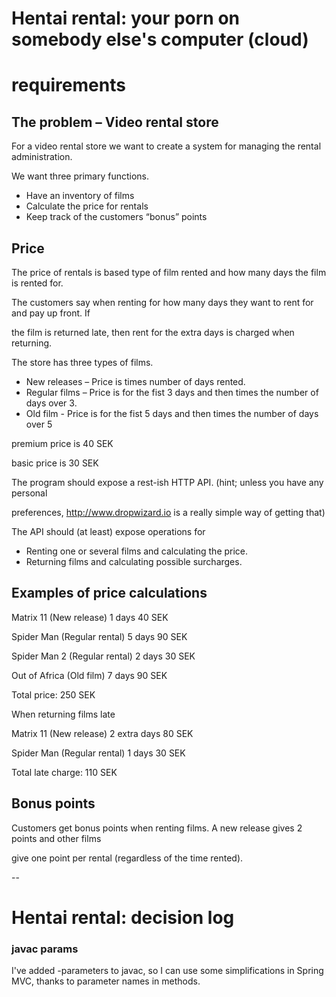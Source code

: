 # Hentai rental: your porn on somebody else's computer (cloud)

# requirements

## The problem – Video rental store

For a video rental store we want to create a system for managing the rental administration.

We want three primary functions.

- Have an inventory of films
- Calculate the price for rentals
- Keep track of the customers “bonus” points

## Price

The price of rentals is based type of film rented and how many days the film is rented for.

The customers say when renting for how many days they want to rent for and pay up front. If

the film is returned late, then rent for the extra days is charged when returning.

The store has three types of films.

- New releases – Price is <premium price> times number of days rented.
- Regular films – Price is <basic price> for the fist 3 days and then <basic price> times the number of days over 3.
- Old film - Price is <basic price> for the fist 5 days and then <basic price> times the number of days over 5

premium price is 40 SEK

basic price is 30 SEK

The program should expose a rest-ish HTTP API. (hint; unless you have any personal

preferences, http://www.dropwizard.io is a really simple way of getting that)

The API should (at least) expose operations for

- Renting one or several films and calculating the price.
- Returning films and calculating possible surcharges.

## Examples of price calculations

Matrix 11 (New release) 1 days 40 SEK

Spider Man (Regular rental) 5 days 90 SEK

Spider Man 2 (Regular rental) 2 days 30 SEK

Out of Africa (Old film) 7 days 90 SEK

Total price: 250 SEK

When returning films late

Matrix 11 (New release) 2 extra days 80 SEK

Spider Man (Regular rental) 1 days 30 SEK

Total late charge: 110 SEK

## Bonus points

Customers get bonus points when renting films. A new release gives 2 points and other films

give one point per rental (regardless of the time rented).

--

# Hentai rental: decision log

### javac params
 
I've added -parameters to javac, so I can use some simplifications in Spring MVC, thanks to parameter names in methods. 


